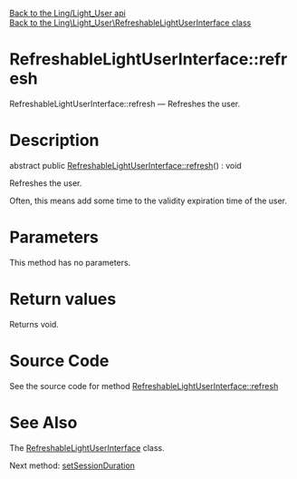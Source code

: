 [Back to the Ling/Light_User api](https://github.com/lingtalfi/Light_User/blob/master/doc/api/Ling/Light_User.md)<br>
[Back to the Ling\Light_User\RefreshableLightUserInterface class](https://github.com/lingtalfi/Light_User/blob/master/doc/api/Ling/Light_User/RefreshableLightUserInterface.md)


RefreshableLightUserInterface::refresh
================



RefreshableLightUserInterface::refresh — Refreshes the user.




Description
================


abstract public [RefreshableLightUserInterface::refresh](https://github.com/lingtalfi/Light_User/blob/master/doc/api/Ling/Light_User/RefreshableLightUserInterface/refresh.md)() : void




Refreshes the user.

Often, this means add some time to the validity expiration time of the user.




Parameters
================

This method has no parameters.


Return values
================

Returns void.








Source Code
===========
See the source code for method [RefreshableLightUserInterface::refresh](https://github.com/lingtalfi/Light_User/blob/master/RefreshableLightUserInterface.php#L23-L23)


See Also
================

The [RefreshableLightUserInterface](https://github.com/lingtalfi/Light_User/blob/master/doc/api/Ling/Light_User/RefreshableLightUserInterface.md) class.

Next method: [setSessionDuration](https://github.com/lingtalfi/Light_User/blob/master/doc/api/Ling/Light_User/RefreshableLightUserInterface/setSessionDuration.md)<br>

